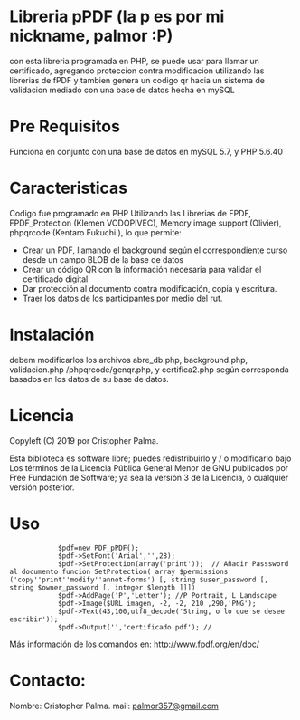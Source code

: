 # Libreria pPDF (la p es por mi nickname, palmor :P)

con esta libreria programada en PHP, se puede usar para llamar un certificado, agregando proteccion contra modificacion utilizando las librerias de fPDF y tambien genera un codigo qr hacia un sistema de validacion mediado con una base de datos hecha en mySQL

# Pre Requisitos
Funciona en conjunto con una base de datos en  mySQL 5.7, y PHP 5.6.40	 

# Caracteristicas
Codigo fue programado en PHP 
Utilizando las Librerias de FPDF, FPDF_Protection (Klemen VODOPIVEC), Memory image support (Olivier), phpqrcode (Kentaro Fukuchi.), lo que permite: 

- Crear un PDF, llamando el background según el correspondiente curso desde un campo BLOB de la base de datos
- Crear un código QR con la información necesaria para validar el certificado digital
- Dar protección al documento contra modificación, copia y escritura.
- Traer los datos de los participantes por medio del rut.

# Instalación

debem modificarlos los archivos abre_db.php, background.php, validacion.php /phpqrcode/genqr.php, y certifica2.php según corresponda basados en los datos de su base de datos.

# Licencia

Copyleft (C) 2019 por Cristopher Palma.

Esta biblioteca es software libre; puedes redistribuirlo y / o modificarlo bajo
Los términos de la Licencia Pública General Menor de GNU publicados por Free
Fundación de Software; ya sea la versión 3 de la Licencia, o cualquier versión posterior.

# Uso

                $pdf=new PDF_pPDF();
                $pdf->SetFont('Arial','',28);
                $pdf->SetProtection(array('print'));  // Añadir Passsword al documento funcion SetProtection( array $permissions ('copy''print''modify''annot-forms') [, string $user_password [, string $owner_password [, integer $length ]]]) 
                $pdf->AddPage('P','Letter'); //P Portrait, L Landscape
                $pdf->Image($URL imagen, -2, -2, 210 ,290,'PNG');
                $pdf->Text(43,100,utf8_decode('String, o lo que se desee escribir'));
                $pdf->Output('','certificado.pdf'); //

Más información de los comandos en: http://www.fpdf.org/en/doc/

# Contacto:

Nombre: Cristopher Palma. mail: palmor357@gmail.com
